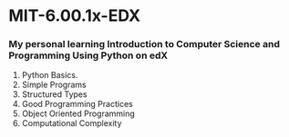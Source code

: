 # MIT-6.00.1x-EDX
### My personal learning Introduction to Computer Science and Programming Using Python on edX
1. Python Basics.
2. Simple Programs
3. Structured Types
4. Good Programming Practices
5. Object Oriented Programming
6. Computational Complexity
